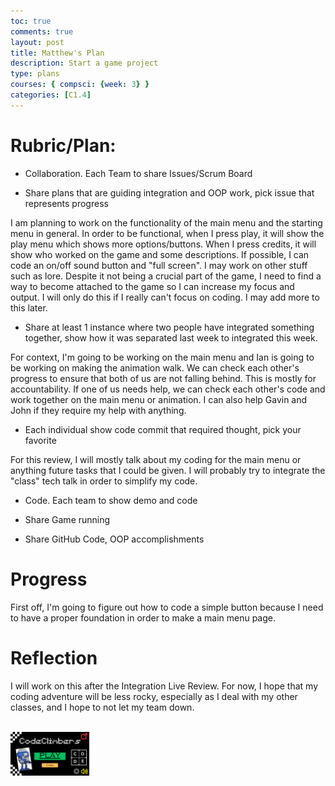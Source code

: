 ```yaml
---
toc: true
comments: true
layout: post
title: Matthew's Plan
description: Start a game project
type: plans
courses: { compsci: {week: 3} }
categories: [C1.4]
---
```


# Rubric/Plan:

- Collaboration. Each Team to share Issues/Scrum Board 

- Share plans that are guiding integration and OOP work, pick issue that represents progress

I am planning to work on the functionality of the main menu and the starting menu in general. In order to be functional, when I press play, it will show the play menu which shows more options/buttons. When I press credits, it will show who worked on the game and some descriptions. If possible, I can code an on/off sound button and "full screen". I may work on other stuff such as lore. Despite it not being a crucial part of the game, I need to find a way to become attached to the game so I can increase my focus and output. I will only do this if I really can't focus on coding. I may add more to this later.

- Share at least 1 instance where two people have integrated something together, show how it was separated last week to integrated this week.

For context, I'm going to be working on the main menu and Ian is going to be working on making the animation walk. We can check each other's progress to ensure that both of us are not falling behind. This is mostly for accountability. If one of us needs help, we can check each other's code and work together on the main menu or animation. I can also help Gavin and John if they require my help with anything.

- Each individual show code commit that required thought, pick your favorite

For this review, I will mostly talk about my coding for the main menu or anything future tasks that I could be given. I will probably try to integrate the "class" tech talk in order to simplify my code.

- Code.  Each team to show demo and code

- Share Game running

- Share GitHub Code, OOP accomplishments

# Progress

First off, I'm going to figure out how to code a simple button because I need to have a proper foundation in order to make a main menu page.

# Reflection

I will work on this after the Integration Live Review. For now, I hope that my coding adventure will be less rocky, especially as I deal with my other classes, and I hope to not let my team down.

<br> <img src="images/IdealMainPage1.png" alt="Snow" style="width:25%;length:25%">
